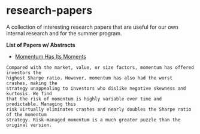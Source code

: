 # research-papers

A collection of interesting research papers that are useful for our own internal research and for the summer program.

**List of Papers w/ Abstracts**

  - [Momentum Has Its Moments](http://docentes.fe.unl.pt/~psc/MomentumMoments.pdf)
  ```
  Compared with the market, value, or size factors, momentum has offered investors the
  highest Sharpe ratio. However, momentum has also had the worst crashes, making the
  strategy unappealing to investors who dislike negative skewness and kurtosis. We find
  that the risk of momentum is highly variable over time and predictable. Managing this
  risk virtually eliminates crashes and nearly doubles the Sharpe ratio of the momentum
  strategy. Risk-managed momentum is a much greater puzzle than the original version.
  ```
      
